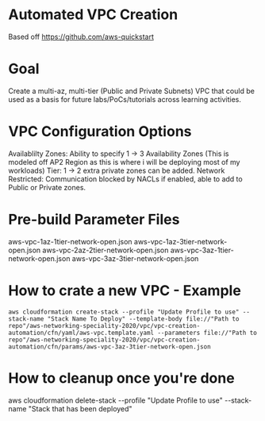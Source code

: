 # Automated VPC Creation
Based off https://github.com/aws-quickstart

# Goal
Create a multi-az, multi-tier (Public and Private Subnets) VPC that could be used as a basis for future labs/PoCs/tutorials across learning activities.

# VPC Configuration Options
Availablilty Zones: Ability to specify 1 -> 3 Availability Zones (This is modeled off AP2 Region as this is where i will be deploying most of my workloads)
Tier: 1 -> 2 extra private zones can be added.
Network Restricted: Communication blocked by NACLs if enabled, able to add to Public or Private zones. 

# Pre-build Parameter Files

aws-vpc-1az-1tier-network-open.json
aws-vpc-1az-3tier-network-open.json
aws-vpc-2az-2tier-network-open.json
aws-vpc-3az-1tier-network-open.json
aws-vpc-3az-3tier-network-open.json

# How to crate a new VPC - Example

``` 
aws cloudformation create-stack --profile "Update Profile to use" --stack-name "Stack Name To Deploy" --template-body file://"Path to repo"/aws-networking-speciality-2020/vpc/vpc-creation-automation/cfn/yaml/aws-vpc.template.yaml --parameters file://"Path to repo"/aws-networking-speciality-2020/vpc/vpc-creation-automation/cfn/params/aws-vpc-3az-3tier-network-open.json
```

# How to cleanup once you're done

aws cloudformation delete-stack --profile "Update Profile to use" --stack-name "Stack that has been deployed"